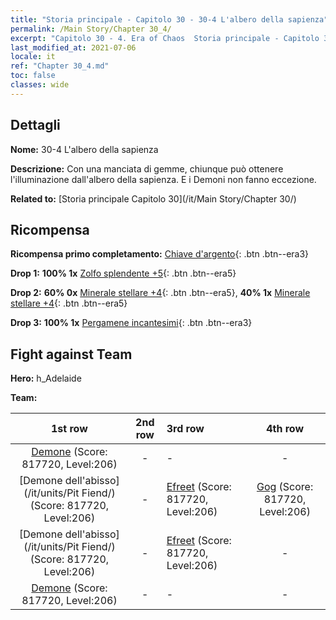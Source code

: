 ```yaml
---
title: "Storia principale - Capitolo 30 - 30-4 L'albero della sapienza"
permalink: /Main Story/Chapter 30_4/
excerpt: "Capitolo 30 - 4. Era of Chaos  Storia principale - Capitolo 30_4. 30-4 L'albero della sapienza"
last_modified_at: 2021-07-06
locale: it
ref: "Chapter 30_4.md"
toc: false
classes: wide
---
```


## Dettagli

 **Nome:** 30-4 L'albero della sapienza

 **Descrizione:** Con una manciata di gemme, chiunque può ottenere l'illuminazione dall'albero della sapienza. E i Demoni non fanno eccezione.

 **Related to:** [Storia principale Capitolo 30](/it/Main Story/Chapter 30/)

## Ricompensa

 **Ricompensa primo completamento:** [Chiave d'argento](/ItemsIT/con_693/){: .btn .btn--era3}

 **Drop 1:** **100% 1x** [Zolfo splendente +5](/ItemsIT/mat_99/){: .btn .btn--era5}

 **Drop 2:** **60% 0x** [Minerale stellare +4](/ItemsIT/mat_89/){: .btn .btn--era5}, **40% 1x** [Minerale stellare +4](/ItemsIT/mat_89/){: .btn .btn--era5}

 **Drop 3:** **100% 1x** [Pergamene incantesimi](/ItemsIT/con_694/){: .btn .btn--era3}


## Fight against Team
 **Hero:** h_Adelaide

 **Team:**


  | 1st row | 2nd row | 3rd row | 4th row |
  |:----:|:----:|:----|:----:|
  | [Demone](/it/units/Demon/) (Score: 817720, Level:206)  | - | - | - |
  | [Demone dell'abisso](/it/units/Pit Fiend/) (Score: 817720, Level:206)  | - | [Efreet](/it/units/Efreeti/) (Score: 817720, Level:206)  | [Gog](/it/units/Gog/) (Score: 817720, Level:206)  |
  | [Demone dell'abisso](/it/units/Pit Fiend/) (Score: 817720, Level:206)  | - | [Efreet](/it/units/Efreeti/) (Score: 817720, Level:206)  | - |
  | [Demone](/it/units/Demon/) (Score: 817720, Level:206)  | - | - | - |


